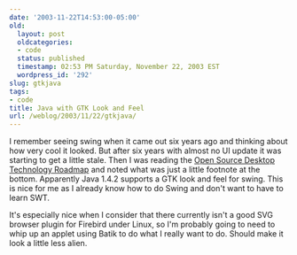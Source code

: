 ```yaml
---
date: '2003-11-22T14:53:00-05:00'
old:
  layout: post
  oldcategories:
  - code
  status: published
  timestamp: 02:53 PM Saturday, November 22, 2003 EST
  wordpress_id: '292'
slug: gtkjava
tags:
- code
title: Java with GTK Look and Feel
url: /weblog/2003/11/22/gtkjava/
---
```


I remember seeing swing when it came out six years ago and thinking about how
very cool it looked.  But after six years with almost no UI update it was
starting to get a little stale.  Then I was reading the [Open Source Desktop
Technology Roadmap](http://freedesktop.org/~jg/roadmap.html) and noted what was
just a little footnote at the bottom.  Apparently Java 1.4.2 supports a GTK
look and feel for swing.  This is nice for me as I already know how to do Swing
and don't want to have to learn SWT.

It's especially nice when I consider that there currently isn't a good SVG
browser plugin for Firebird under Linux, so I'm probably going to need to whip
up an applet using Batik to do what I really want to do.  Should make it look a
little less alien.

